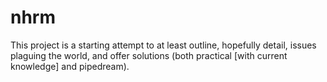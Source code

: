 # nhrm
This project is a starting attempt to at least outline, hopefully detail, issues plaguing the world, and offer solutions (both practical [with current knowledge] and pipedream).
